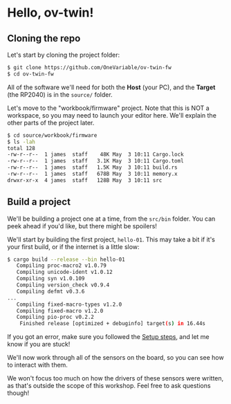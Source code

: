 # Hello, ov-twin!

## Cloning the repo

Let's start by cloning the project folder:

```sh
$ git clone https://github.com/OneVariable/ov-twin-fw
$ cd ov-twin-fw
```

All of the software we'll need for both the **Host** (your PC), and the **Target** (the RP2040) is
in the `source/` folder.

Let's move to the "workbook/firmware" project. Note that this is NOT a workspace, so you may need to
launch your editor here. We'll explain the other parts of the project later.

```sh
$ cd source/workbook/firmware
$ ls -lah
total 128
-rw-r--r--  1 james  staff    48K May  3 10:11 Cargo.lock
-rw-r--r--  1 james  staff   3.1K May  3 10:11 Cargo.toml
-rw-r--r--  1 james  staff   1.5K May  3 10:11 build.rs
-rw-r--r--  1 james  staff   678B May  3 10:11 memory.x
drwxr-xr-x  4 james  staff   128B May  3 10:11 src
```

## Build a project

We'll be building a project one at a time, from the `src/bin` folder. You can peek ahead if you'd
like, but there might be spoilers!

We'll start by building the first project, `hello-01`. This may take a bit if it's your first build,
or if the internet is a little slow:

```sh
$ cargo build --release --bin hello-01
   Compiling proc-macro2 v1.0.79
   Compiling unicode-ident v1.0.12
   Compiling syn v1.0.109
   Compiling version_check v0.9.4
   Compiling defmt v0.3.6
...
   Compiling fixed-macro-types v1.2.0
   Compiling fixed-macro v1.2.0
   Compiling pio-proc v0.2.2
    Finished release [optimized + debuginfo] target(s) in 16.44s
```

If you got an error, make sure you followed the [Setup steps](./setup.md), and let me know if you
are stuck!

We'll now work through all of the sensors on the board, so you can see how to interact with them.

We won't focus too much on how the drivers of these sensors were written, as that's outside the
scope of this workshop. Feel free to ask questions though!
